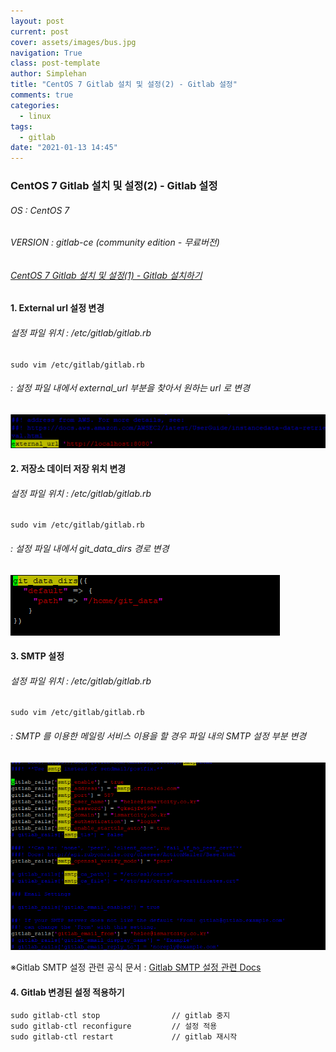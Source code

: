```yaml
---
layout: post
current: post
cover: assets/images/bus.jpg
navigation: True
class: post-template
author: Simplehan
title: "CentOS 7 Gitlab 설치 및 설정(2) - Gitlab 설정"
comments: true
categories:
  - linux
tags:
  - gitlab
date: "2021-01-13 14:45"
---
```

### CentOS 7 Gitlab 설치 및 설정(2) - Gitlab 설정

###### OS : CentOS 7
###### VERSION : gitlab-ce (community edition - 무료버전)

###### [CentOS 7 Gitlab 설치 및 설정(1) - Gitlab 설치하기](https://simplehanlab.github.io/linux/gitlab-install-1)

#### 1. External url 설정 변경

###### 설정 파일 위치 : /etc/gitlab/gitlab.rb

```shell
sudo vim /etc/gitlab/gitlab.rb
```

###### : 설정 파일 내에서 external_url 부분을 찾아서 원하는 url 로 변경

![image-20210113154112679](\assets\built\images\gitlab\2\image-20210113154112679.png)

#### 2. 저장소 데이터 저장 위치 변경 

###### 설정 파일 위치 : /etc/gitlab/gitlab.rb

```shell
sudo vim /etc/gitlab/gitlab.rb
```

###### : 설정 파일 내에서 git_data_dirs 경로 변경

![image-20210113154201441](\assets\built\images\gitlab\2\image-20210113154201441.png)

#### 3. SMTP 설정 

###### 설정 파일 위치 : /etc/gitlab/gitlab.rb

```shell
sudo vim /etc/gitlab/gitlab.rb
```

###### : SMTP 를 이용한 메일링 서비스 이용을 할 경우 파일 내의 SMTP 설정 부분 변경

![image-20210113154428321](\assets\built\images\gitlab\2\image-20210113154428321.png)

※Gitlab SMTP 설정 관련 공식 문서 : [Gitlab SMTP 설정 관련 Docs](https://docs.gitlab.com/omnibus/settings/smtp.html)

#### 4. Gitlab 변경된 설정 적용하기

```shell
sudo gitlab-ctl stop				// gitlab 중지
sudo gitlab-ctl reconfigure			// 설정 적용
sudo gitlab-ctl restart				// gitlab 재시작
```